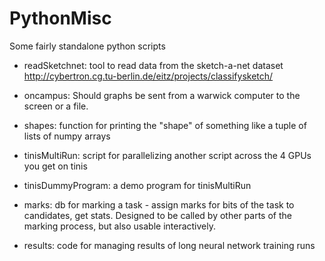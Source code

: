 # PythonMisc
Some fairly standalone python scripts

* readSketchnet: tool to read data from the sketch-a-net dataset http://cybertron.cg.tu-berlin.de/eitz/projects/classifysketch/

* oncampus: Should graphs be sent from a warwick computer to the screen or a file.

* shapes: function for printing the "shape" of something like a tuple of lists of numpy arrays

* tinisMultiRun: script for parallelizing another script across the 4 GPUs you get on tinis

* tinisDummyProgram: a demo program for tinisMultiRun

* marks: db for marking a task - assign marks for bits of the task to candidates, get stats. Designed to be called by other parts of the marking process, but also usable interactively.

* results: code for managing results of long neural network training runs
